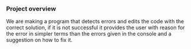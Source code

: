 ### Project overview 
We are making a program that detects errors and edits the code with the correct solution, if it is not successful it provides the user with reason for the error in simpler terms than the errors given in the console and a suggestion on how to fix it.
